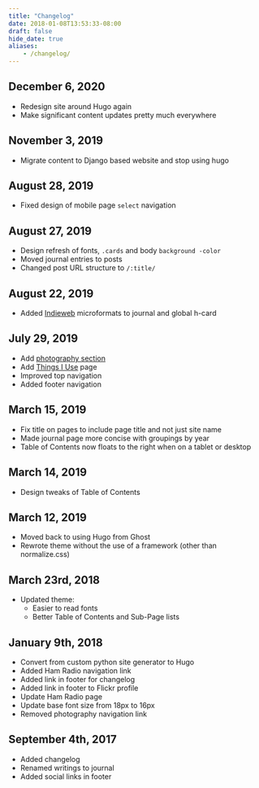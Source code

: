 ```yaml
---
title: "Changelog"
date: 2018-01-08T13:53:33-08:00
draft: false
hide_date: true
aliases:
    - /changelog/
---
```


## December 6, 2020
- Redesign site around Hugo again
- Make significant content updates pretty much everywhere

## November 3, 2019
- Migrate content to Django based website and stop using hugo

## August 28, 2019
- Fixed design of mobile page `select` navigation

## August 27, 2019
- Design refresh of fonts, `.cards` and body `background -color`
- Moved journal entries to posts
- Changed post URL structure to `/:title/`

## August 22, 2019
- Added [Indieweb](https://indieweb.org/) microformats to journal and global h-card

## July 29, 2019
- Add [photography section](/photography)
- Add [Things I Use](/uses) page
- Improved top navigation
- Added footer navigation

## March 15, 2019
- Fix title on pages to include page title and not just site name
- Made journal page more concise with groupings by year
- Table of Contents now floats to the right when on a tablet or desktop

## March 14, 2019
- Design tweaks of Table of Contents

## March 12, 2019
- Moved back to using Hugo from Ghost
- Rewrote theme without the use of a framework (other than normalize.css)

## March 23rd, 2018
- Updated theme:
    - Easier to read fonts
    - Better Table of Contents and Sub-Page lists

## January 9th, 2018
- Convert from custom python site generator to Hugo
- Added Ham Radio navigation link
- Added link in footer for changelog
- Added link in footer to Flickr profile
- Update Ham Radio page
- Update base font size from 18px to 16px
- Removed photography navigation link

## September 4th, 2017
- Added changelog
- Renamed writings to journal
- Added social links in footer
